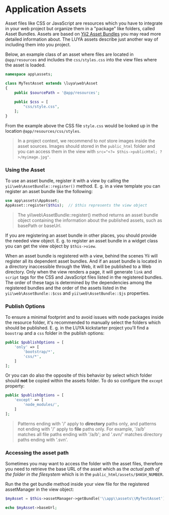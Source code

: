 # Application Assets

Asset files like CSS or JavaScript are resources which you have to integrate in your web project but organize them in a "package" like folders, called Asset Bundles. Assets are based on [Yii2 Asset Bundles](http://www.yiiframework.com/doc-2.0/guide-structure-assets.html) you may read more detailed information about. The LUYA assets describe just another way of including them into you project.

Below, an example class of an asset where files are located in `@app/resources` and includes the `css/styles.css` into the view files where the asset is loaded.

```php
namespace app\assets;

class MyTestAsset extends \luya\web\Asset
{
    public $sourcePath = '@app/resources';
    
    public $css = [
        "css/style.css",
    ];
}
```

From the example above the CSS file `style.css` would be looked up in the location `@app/resources/css/styles`.

> In a project context, we recommend to *not* store images inside the asset sources. Images should stored in the `public_html` folder and you can access them in the view with `src="<?= $this->publicHtml; ?>/myimage.jpg"`.

### Using the Asset

To use an asset bundle, register it with a view by calling the `yii\web\AssetBundle::register()` method. E. g. in a view template you can register an asset bundle like the following:

```php
use app\assets\AppAsset;
AppAsset::register($this);  // $this represents the view object
```

> The yii\web\AssetBundle::register() method returns an asset bundle object containing the information about the published assets, such as basePath or baseUrl.

If you are registering an asset bundle in other places, you should provide the needed view object. E. g. to register an asset bundle in a widget class you can get the view object by `$this->view`.

When an asset bundle is registered with a view, behind the scenes Yii will register all its dependent asset bundles. And if an asset bundle is located in a directory inaccessible through the Web, it will be published to a Web directory. 
Only when the view renders a page, it will generate `link` and `script` tags for the CSS and JavaScript files listed in the registered bundles. The order of these tags is determined by the dependencies among the registered bundles and the order of the assets listed in the `yii\web\AssetBundle::$css` and `yii\web\AssetBundle::$js` properties.

### Publish Options

To ensure a minimal footprint and to avoid issues with node packages inside the resource folder, it's recommended to manually select the folders which should be published. E. g. in the LUYA kickstarter project you'll find a `boostrap` and a `css` folder in the publish options:

```php
public $publishOptions = [
    'only' => [
        'bootstrap/*',
        'css/*',
    ]
];
```

Or you can do also the opposite of this behavior by select which folder should **not** be copied within the assets folder. To do so configure the `except` property:

```php
public $publishOptions = [
    'except' => [
        'node_modules/',
    ]
];
```

> Patterns ending with '/' apply to **directory** paths only, and patterns not ending with '/' apply to **file** paths only. For example, '/a/b' matches all file paths ending with '/a/b'; and '.svn/' matches directory paths ending with '.svn'.

### Accessing the asset path

Sometimes you may want to access the folder with the asset files, therefore you need to retrieve the base URL of the asset which as the *actual path of the folder in the filesystem* which is in the `public_html/assets/$HASH_NUMBER`.

Run the the get bundle method inside your view file for the registered assetManager in the view object:

```php
$myAsset = $this->assetManager->getBundle('\\app\\assets\\MyTestAsset');

echo $myAsset->baseUrl; 
```
